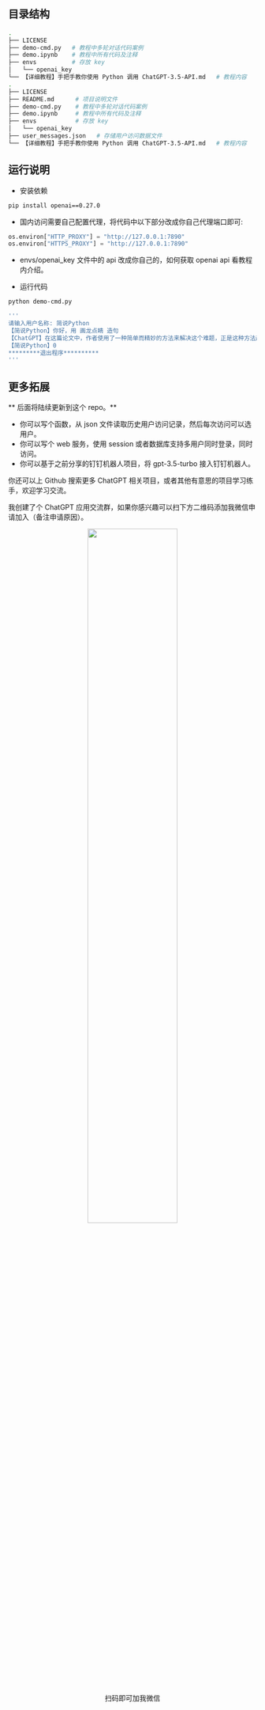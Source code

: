 ## 目录结构

```bash
.
├── LICENSE   
├── demo-cmd.py   # 教程中多轮对话代码案例
├── demo.ipynb    # 教程中所有代码及注释
├── envs          # 存放 key
│   └── openai_key
└── 【详细教程】手把手教你使用 Python 调用 ChatGPT-3.5-API.md   # 教程内容
.
├── LICENSE
├── README.md      # 项目说明文件
├── demo-cmd.py    # 教程中多轮对话代码案例
├── demo.ipynb     # 教程中所有代码及注释
├── envs           # 存放 key
│   └── openai_key
├── user_messages.json   # 存储用户访问数据文件
└── 【详细教程】手把手教你使用 Python 调用 ChatGPT-3.5-API.md   # 教程内容
```

## 运行说明

- 安装依赖
```bash
pip install openai==0.27.0
```

- 国内访问需要自己配置代理，将代码中以下部分改成你自己代理端口即可:
```python
os.environ["HTTP_PROXY"] = "http://127.0.0.1:7890"
os.environ["HTTPS_PROXY"] = "http://127.0.0.1:7890"
```

- envs/openai_key 文件中的 api 改成你自己的，如何获取 openai api 看教程内介绍。


- 运行代码
```bash
python demo-cmd.py

'''
请输入用户名称: 简说Python
【简说Python】你好，用 画龙点睛 造句
【ChatGPT】在这篇论文中，作者使用了一种简单而精妙的方法来解决这个难题，正是这种方法起到了画龙点睛的作用，使得整个研究更加完美。
【简说Python】0
*********退出程序**********
'''
```

## 更多拓展

** 后面将陆续更新到这个 repo。**

- 你可以写个函数，从 json 文件读取历史用户访问记录，然后每次访问可以选用户。
- 你可以写个 web 服务，使用 session 或者数据库支持多用户同时登录，同时访问。
- 你可以基于之前分享的钉钉机器人项目，将 gpt-3.5-turbo 接入钉钉机器人。

你还可以上 Github 搜索更多 ChatGPT 相关项目，或者其他有意思的项目学习练手，欢迎学习交流。


我创建了个 ChatGPT 应用交流群，如果你感兴趣可以扫下方二维码添加我微信申请加入（备注申请原因）。

<center>
<img src="https://img-blog.csdnimg.cn/8005475710f1431095f60b2e97af42c4.png" width=60% />

扫码即可加我微信
</center>


